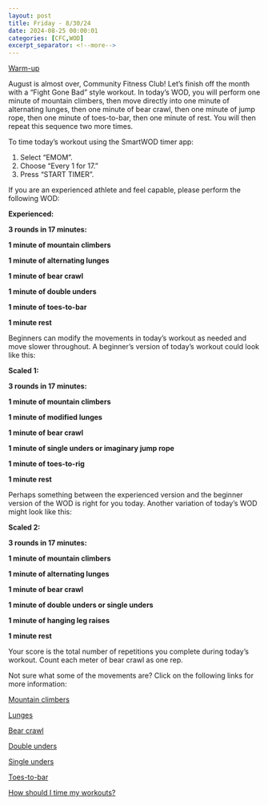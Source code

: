 ```yaml
---
layout: post
title: Friday - 8/30/24
date: 2024-08-25 00:00:01
categories: [CFC,WOD]
excerpt_separator: <!--more-->
---
```

[Warm-up](https://communityfitnessclub.wixsite.com/website/post/basic-full-body-warm-up) 

August is almost over, Community Fitness Club! Let’s finish off the month with a “Fight Gone Bad” style workout. In today’s WOD, you will perform one minute of mountain climbers, then move directly into one minute of alternating lunges, then one minute of bear crawl, then one minute of jump rope, then one minute of toes-to-bar, then one minute of rest. You will then repeat this sequence two more times. 

To time today’s workout using the SmartWOD timer app:
1. Select “EMOM”. 
2. Choose “Every 1 for 17.”
3. Press “START TIMER”.

If you are an experienced athlete and feel capable, please perform the following WOD:

**Experienced:**

**3 rounds in 17 minutes:**

**1 minute of mountain climbers**

**1 minute of alternating lunges**

**1 minute of bear crawl**

**1 minute of double unders**

**1 minute of toes-to-bar**

**1 minute rest**
<!--more-->
Beginners can modify the movements in today’s workout as needed and move slower throughout. A beginner’s version of today’s workout could look like this:

**Scaled 1:**

**3 rounds in 17 minutes:**

**1 minute of mountain climbers**

**1 minute of modified lunges**

**1 minute of bear crawl**

**1 minute of single unders or imaginary jump rope**

**1 minute of toes-to-rig**

**1 minute rest**

Perhaps something between the experienced version and the beginner version of the WOD is right for you today. Another variation of today’s WOD might look like this:

**Scaled 2:**

**3 rounds in 17 minutes:**

**1 minute of mountain climbers**

**1 minute of alternating lunges**

**1 minute of bear crawl**

**1 minute of double unders or single unders**

**1 minute of hanging leg raises**

**1 minute rest**

Your score is the total number of repetitions you complete during today’s workout. Count each meter of bear crawl as one rep. 

Not sure what some of the movements are? Click on the following links for more information:

[Mountain climbers](https://www.youtube.com/watch?v=nmwgirgXLYM) 

[Lunges](https://communityfitnessclub.wixsite.com/website/post/lunges) 

[Bear crawl ](https://www.youtube.com/watch?v=t8XLor7unqU)

[Double unders](https://communityfitnessclub.wixsite.com/website/post/double-unders)

[Single unders](https://www.youtube.com/watch?v=hCuXYrTOMxI)

[Toes-to-bar](https://communityfitnessclub.wixsite.com/website/post/toes-to-bar) 

[How should I time my workouts?](https://communityfitnessclub.wixsite.com/website/post/how-should-i-time-my-workouts)
